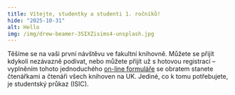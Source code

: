 ```yaml
---
title: Vítejte, studentky a studenti 1. ročníků!
hide: "2025-10-31"
alt: Hello
img: /img/drew-beamer-3SIXZisims4-unsplash.jpg
---
```


Těšíme se na vaši první návštěvu ve fakultní knihovně. Můžete se přijít kdykoli
nezávazně podívat, nebo můžete přijít už s hotovou registrací – vyplněním
tohoto jednoduchého [on-line formuláře](https://knihovna.cuni.cz/e-prihlaska/) se obratem stanete čtenářkami a čtenáři
všech knihoven na UK. Jediné, co k tomu potřebujete, je studentský průkaz
(ISIC).


